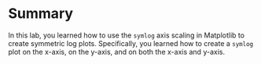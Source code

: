 # Summary

In this lab, you learned how to use the `symlog` axis scaling in Matplotlib to create symmetric log plots. Specifically, you learned how to create a `symlog` plot on the x-axis, on the y-axis, and on both the x-axis and y-axis.
